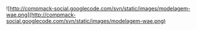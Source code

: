![http://compmack-social.googlecode.com/svn/static/images/modelagem-wae.png](http://compmack-social.googlecode.com/svn/static/images/modelagem-wae.png)